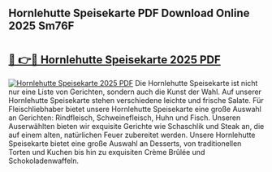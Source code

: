 ## Hornlehutte Speisekarte PDF Download Online 2025 Sm76F

# <h2><a href="http://gcd5jz.nevu.top/?p=Hornlehutte+Speisekarte">🔗 👉🔴 Hornlehutte Speisekarte 2025 PDF</a></h2>

[![Hornlehutte Speisekarte 2025 PDF](https://i.imgur.com/dBaPXMq.png)](http://gcd5jz.nevu.top/?p=Hornlehutte+Speisekarte)
Die Hornlehutte Speisekarte ist nicht nur eine Liste von Gerichten, sondern auch die Kunst der Wahl. Auf unserer Hornlehutte Speisekarte stehen verschiedene leichte und frische Salate. Für Fleischliebhaber bietet unsere Hornlehutte Speisekarte eine große Auswahl an Gerichten: Rindfleisch, Schweinefleisch, Huhn und Fisch. Unseren Auserwählten bieten wir exquisite Gerichte wie Schaschlik und Steak an, die auf einem alten, natürlichen Feuer zubereitet werden. Unsere Hornlehutte Speisekarte bietet eine große Auswahl an Desserts, von traditionellen Torten und Kuchen bis hin zu exquisiten Crème Brûlée und Schokoladenwaffeln.
